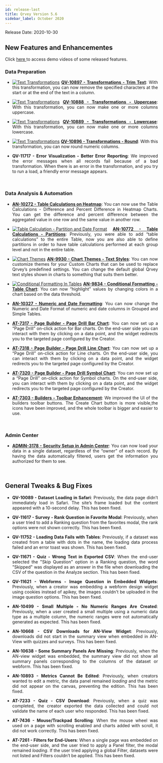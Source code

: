 ```yaml
---
id: release-last
title: Qrvey Version 5.6
sidebar_label: October 2020
---
```

<div style="text-align: justify">
Release Date: 2020-10-30

## New Features and Enhancementes 
Click <a href="/docs/next/video-training/release/version-5.6/" target="_blank"> here </a> to access demo videos of some released features.

### Data Preparation

* <a href="/docs/video-training/release/version-5.6/#text-transformations" target="_blank"><img alt="Text Transformations" src="https://s3.amazonaws.com/cdn.qrvey.com/documentation_assets/release-notes/video_icon.png#thumbnail-20"></a> <a href="/docs/ui-docs/datasets/transformations/" target="_blank"><strong>QV-10897 - Transformations - Trim Text</strong></a>: With this transformation, you can now remove the specified characters at the start or at the end of the text in a column.

* <a href="/docs/video-training/release/version-5.6/#text-transformations" target="_blank"><img alt="Text Transformations" src="https://s3.amazonaws.com/cdn.qrvey.com/documentation_assets/release-notes/video_icon.png#thumbnail-20"></a> <a href="/docs/ui-docs/datasets/transformations/" target="_blank"><strong>QV-10888 - Transformations - Uppercase</strong></a>: With this transformation, you can now make one or more columns uppercase.

* <a href="/docs/video-training/release/version-5.6/#text-transformations" target="_blank"><img alt="Text Transformations" src="https://s3.amazonaws.com/cdn.qrvey.com/documentation_assets/release-notes/video_icon.png#thumbnail-20"></a> <a href="/docs/ui-docs/datasets/transformations/" target="_blank"><strong>QV-10889 - Transformations - Lowercase</strong></a>: With this transformation, you can now make one or more columns lowercase.

* <a href="/docs/video-training/release/version-5.6/#text-transformations" target="_blank"><img alt="Text Transformations" src="https://s3.amazonaws.com/cdn.qrvey.com/documentation_assets/release-notes/video_icon.png#thumbnail-20"></a> <a href="/docs/ui-docs/datasets/transformations/" target="_blank"><strong>QV-10896 - Transformations - Round</strong></a>: With this transformation, you can now round numeric columns.

* <strong>QV-11717 - Error Visualization - Better Error Reporting</strong></a>: We improved the error messages when all records fail because of a bad transformation. When there is an error in the transformation, and you try to run a load, a friendly error message appears.

<br>

### Data Analysis & Automation

* <a href="/docs/ui-docs/dataviews/chart-builder/" target="_blank"><strong>AN-10272 - Table Calculations on Heatmap</strong></a>: You can now use the Table Calculations - Difference and Percent Difference in Heatmap Charts. You can get the difference and percent difference between the aggregated value in one row and the same value in another row.

* <a href="/docs/video-training/release/version-5.6/#table-calculation---partition-and-date-format" target="_blank"><img alt="Table Calculation - Partition and Date Format" src="https://s3.amazonaws.com/cdn.qrvey.com/documentation_assets/release-notes/video_icon.png#thumbnail-20"></a> <a href="/docs/ui-docs/dataviews/chart-builder/" target="_blank"><strong>AN-10772 - Table Calculations - Partitions</strong></a>: Previously, you were able to add “table calculations” to the entire Table, now you are also able to define partitions in order to have table calculations performed at each group level and not in the entire table.

* <a href="/docs/video-training/release/version-5.6/#chart-themes" target="_blank"><img alt="Chart Themes" src="https://s3.amazonaws.com/cdn.qrvey.com/documentation_assets/release-notes/video_icon.png#thumbnail-20"></a> <a href="/docs/ui-docs/dataviews/chart-builder/" target="_blank"><strong>AN-9930 - Chart Themes - Text Styles</strong></a>: You can now customize themes for your Custom Charts that can be used to replace Qrvey’s predefined settings. You can change the default global Qrvey text styles shown in charts to something that suits them better.

* <a href="/docs/video-training/release/version-5.6/#conditional-formatting-in-tables" target="_blank"><img alt="Conditional Formatting In Tables" src="https://s3.amazonaws.com/cdn.qrvey.com/documentation_assets/release-notes/video_icon.png#thumbnail-20"></a> <a href="/docs/ui-docs/dataviews/chart-builder/" target="_blank"><strong>AN-9834 - Conditional Formatting - Table Chart</strong></a>: You can now “highlight” values by changing colors in a chart based on the data threshold.

* <a href="/docs/ui-docs/dataviews/chart-builder/" target="_blank"><strong>AN-10327 - Numeric and Date Formatting</strong></a>: You can now change the Numeric and Date Format of numeric and date columns in Grouped and Simple Tables.

* <a href="/docs/ui-docs/builders/pages_actions/" target="_blank"><strong>AT-7317 - Page Builder - Page Drill Bar Chart</strong></a>: You can now set up a “Page Drill” on-click action for Bar charts. On the end-user side you can interact with them by clicking on a data point, and the widget redirects you to the targeted page configured by the Creator.

* <a href="/docs/ui-docs/builders/pages_actions/" target="_blank"><strong>AT-7318 - Page Builder - Page Drill Line Chart</strong></a>: You can now set up a “Page Drill” on-click action for Line charts. On the end-user side, you can interact with them by clicking on a data point, and the widget redirects you to the targeted page configured by the Creator.

* <a href="/docs/ui-docs/builders/pages_actions/" target="_blank"><strong>AT-7320 - Page Builder - Page Drill Symbol Chart</strong></a>: You can now set up a “Page Drill” on-click action for Symbol charts. On the end-user side, you can interact with them by clicking on a data point, and the widget redirects you to the targeted page configured by the Creator.

* <a href="/docs/ui-docs/builders/pages/" target="_blank"><strong>AT-7303 - Builders - Toolbar Enhancement</strong></a>: We improved the UI of the builders toolbar buttons. The Create Chart button is more visible,the icons have been improved, and the whole toolbar is bigger and easier to use. 
 
<br>
 
### Admin Center

* <a href="/docs/admin/admin-sections-platform/" target="_blank"><strong>ADMIN-3178 - Security Setup in Admin Center</strong></a>: You can now load your data in a single dataset, regardless of the “owner” of each record. By having the data automatically filtered, users get the information you authorized for them to see.

<br>

## General Tweaks & Bug Fixes

* <strong>QV-10089 - Dataset Loading in Safari</strong>: Previously, the data page didn’t immediately load in Safari. The site’s frame loaded but the content appeared with a 10-second delay. This has been fixed.

* <strong>QV-11617 - Survey - Rank Question in Favorite Modal</strong>: Previously, when a user tried to add a Ranking question from the favorites modal, the rank options were not shown correctly. This has been fixed.

* <strong>QV-11752 - Loading Data Fails with Tables</strong>: Previously, if a dataset was created from a table with dots in the name, the loading data process failed and an error toast was shown. This has been fixed.

* <strong>QV-11671 - Quiz - Wrong Text in Exported CSV</strong>: When the end-user selected the "Skip Question" option in a Ranking question, the word "Skipped" was displayed as an answer in the file when downloading the CSV of the question in the Analyze section. This has been fixed.

* <strong>QV-11621 - Webforms - Image Question in Embedded Widgets</strong>: Previously, when a creator was embedding a webform design widget using cookies instead of apikey, the images couldn't be uploaded in the image question options. This has been fixed.

* <strong>AN-10499 - Small Multiple - No Numeric Ranges Are Created</strong>: Previously, when a user created a small multiple using a numeric data type as a multiple column, the numeric ranges were not automatically generated as expected. This has been fixed.

* <strong>AN-10668 - CSV Downloads for AN-View Widget</strong>: Previously, downloads did not start in the summary view when embedded in AN-View with quizzes and surveys. This has been fixed.

* <strong>AN-10638 - Some Summary Panels Are Missing</strong>: Previously, when the AN-view widget was embedded, the summary view did not show all summary panels corresponding to the columns of the dataset or webform. This has been fixed.

* <strong>AN-10893 - Metrics Cannot Be Edited</strong>: Previously, when creators wanted to edit a metric, the data panel remained *loading* and the metric did not appear on the canvas, preventing the edition. This has been fixed.

* <strong>AT-7233 - Quiz - CSV Download</strong>: Previously, when a quiz was completed, the creator exported the data collected and could not validate the name of each user who responded. This has been fixed.

* <strong>AT-7436 - Mouse/Trackpad Scrolling</strong>: When the mouse wheel was used on a page with scrolling enabled and charts added with scroll, it did not work correctly. This has been fixed.

* <strong>AT-7261 - Filters for End-Users</strong>: When a single page was embedded on the end-user side, and the user tried to apply a Panel filter, the modal remained *loading*. If the user tried applying a global Filter, datasets were not listed and Filters couldn’t be applied. This has been fixed.
